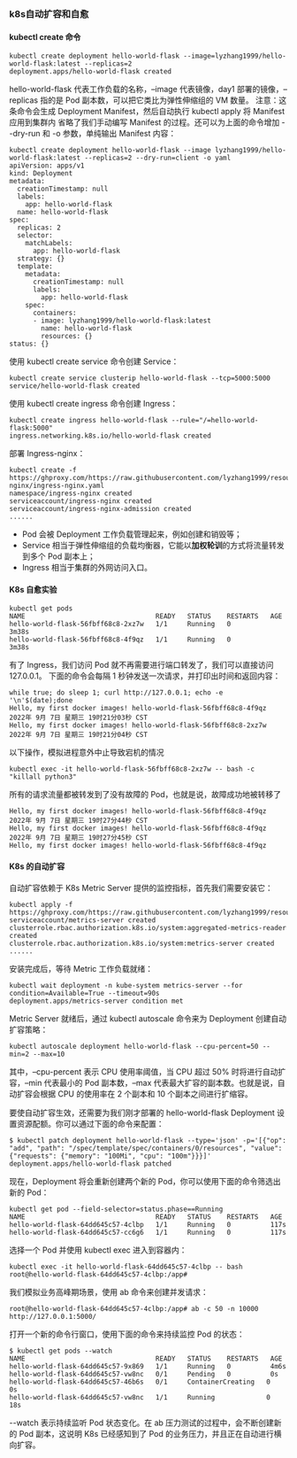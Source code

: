 ### k8s自动扩容和自愈

#### kubectl create 命令

```shell
kubectl create deployment hello-world-flask --image=lyzhang1999/hello-world-flask:latest --replicas=2 
deployment.apps/hello-world-flask created
```

hello-world-flask 代表工作负载的名称，–image 代表镜像，day1 部署的镜像，–replicas 指的是 Pod 副本数，可以把它类比为弹性伸缩组的
VM 数量。
注意：这条命令会生成 Deployment Manifest，然后自动执行 kubectl apply 将 Manifest 应用到集群内
省略了我们手动编写 Manifest 的过程。还可以为上面的命令增加 --dry-run 和 -o 参数，单纯输出 Manifest 内容：

```shell
kubectl create deployment hello-world-flask --image lyzhang1999/hello-world-flask:latest --replicas=2 --dry-run=client -o yaml
apiVersion: apps/v1
kind: Deployment
metadata:
  creationTimestamp: null
  labels:
    app: hello-world-flask
  name: hello-world-flask
spec:
  replicas: 2
  selector:
    matchLabels:
      app: hello-world-flask
  strategy: {}
  template:
    metadata:
      creationTimestamp: null
      labels:
        app: hello-world-flask
    spec:
      containers:
      - image: lyzhang1999/hello-world-flask:latest
        name: hello-world-flask
        resources: {}
status: {}
```

使用 kubectl create service 命令创建 Service：

```shell
kubectl create service clusterip hello-world-flask --tcp=5000:5000
service/hello-world-flask created
```

使用 kubectl create ingress 命令创建 Ingress：

```shell
kubectl create ingress hello-world-flask --rule="/=hello-world-flask:5000"
ingress.networking.k8s.io/hello-world-flask created
```

部署 Ingress-nginx：

```shell
kubectl create -f https://ghproxy.com/https://raw.githubusercontent.com/lyzhang1999/resource/main/ingress-nginx/ingress-nginx.yaml
namespace/ingress-nginx created
serviceaccount/ingress-nginx created
serviceaccount/ingress-nginx-admission created
......
```

- Pod 会被 Deployment 工作负载管理起来，例如创建和销毁等；
- Service 相当于弹性伸缩组的负载均衡器，它能以**加权轮训**的方式将流量转发到多个 Pod 副本上；
- Ingress 相当于集群的外网访问入口。

#### K8s 自愈实验

```shell
kubectl get pods
NAME                                 READY   STATUS    RESTARTS   AGE
hello-world-flask-56fbff68c8-2xz7w   1/1     Running   0          3m38s
hello-world-flask-56fbff68c8-4f9qz   1/1     Running   0          3m38s
```

有了 Ingress，我们访问 Pod 就不再需要进行端口转发了，我们可以直接访问 127.0.0.1。
下面的命令会每隔 1 秒钟发送一次请求，并打印出时间和返回内容：

```shell
while true; do sleep 1; curl http://127.0.0.1; echo -e '\n'$(date);done
Hello, my first docker images! hello-world-flask-56fbff68c8-4f9qz
2022年 9月 7日 星期三 19时21分03秒 CST
Hello, my first docker images! hello-world-flask-56fbff68c8-2xz7w
2022年 9月 7日 星期三 19时21分04秒 CST
```

以下操作，模拟进程意外中止导致宕机的情况

```shell
kubectl exec -it hello-world-flask-56fbff68c8-2xz7w -- bash -c "killall python3"
```

所有的请求流量都被转发到了没有故障的 Pod，也就是说，故障成功地被转移了

```shell
Hello, my first docker images! hello-world-flask-56fbff68c8-4f9qz
2022年 9月 7日 星期三 19时27分44秒 CST
Hello, my first docker images! hello-world-flask-56fbff68c8-4f9qz
2022年 9月 7日 星期三 19时27分45秒 CST
Hello, my first docker images! hello-world-flask-56fbff68c8-4f9qz
```

#### K8s 的自动扩容

自动扩容依赖于 K8s Metric Server 提供的监控指标，首先我们需要安装它：

```shell
kubectl apply -f https://ghproxy.com/https://raw.githubusercontent.com/lyzhang1999/resource/main/metrics/metrics.yaml
serviceaccount/metrics-server created
clusterrole.rbac.authorization.k8s.io/system:aggregated-metrics-reader created
clusterrole.rbac.authorization.k8s.io/system:metrics-server created
......
```

安装完成后，等待 Metric 工作负载就绪：

```shell
kubectl wait deployment -n kube-system metrics-server --for condition=Available=True --timeout=90s
deployment.apps/metrics-server condition met
```

Metric Server 就绪后，通过 kubectl autoscale 命令来为 Deployment 创建自动扩容策略：

```shell
kubectl autoscale deployment hello-world-flask --cpu-percent=50 --min=2 --max=10
```

其中，–cpu-percent 表示 CPU 使用率阈值，当 CPU 超过 50% 时将进行自动扩容，–min 代表最小的 Pod 副本数，–max
代表最大扩容的副本数。也就是说，自动扩容会根据 CPU 的使用率在 2 个副本和 10 个副本之间进行扩缩容。

要使自动扩容生效，还需要为我们刚才部署的 hello-world-flask Deployment 设置资源配额。你可以通过下面的命令来配置：

```shell
$ kubectl patch deployment hello-world-flask --type='json' -p='[{"op": "add", "path": "/spec/template/spec/containers/0/resources", "value": {"requests": {"memory": "100Mi", "cpu": "100m"}}}]'
deployment.apps/hello-world-flask patched
```

现在，Deployment 将会重新创建两个新的 Pod，你可以使用下面的命令筛选出新的 Pod：

```shell
kubectl get pod --field-selector=status.phase==Running
NAME                                 READY   STATUS    RESTARTS   AGE
hello-world-flask-64dd645c57-4clbp   1/1     Running   0          117s
hello-world-flask-64dd645c57-cc6g6   1/1     Running   0          117s
```

选择一个 Pod 并使用 kubectl exec 进入到容器内：

```shell
kubectl exec -it hello-world-flask-64dd645c57-4clbp -- bash
root@hello-world-flask-64dd645c57-4clbp:/app#
```

我们模拟业务高峰期场景，使用 ab 命令来创建并发请求：

```shell
root@hello-world-flask-64dd645c57-4clbp:/app# ab -c 50 -n 10000 http://127.0.0.1:5000/
```

打开一个新的命令行窗口，使用下面的命令来持续监控 Pod 的状态：

```shell
$ kubectl get pods --watch
NAME                                 READY   STATUS    RESTARTS   AGE
hello-world-flask-64dd645c57-9x869   1/1     Running   0          4m6s
hello-world-flask-64dd645c57-vw8nc   0/1     Pending   0          0s
hello-world-flask-64dd645c57-46b6s   0/1     ContainerCreating   0          0s
hello-world-flask-64dd645c57-vw8nc   1/1     Running             0          18s
```

--watch 表示持续监听 Pod 状态变化。在 ab 压力测试的过程中，会不断创建新的 Pod 副本，这说明 K8s 已经感知到了 Pod
的业务压力，并且正在自动进行横向扩容。
